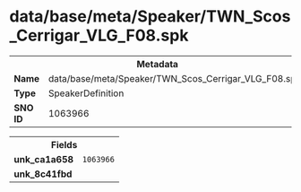<h1>data/base/meta/Speaker/TWN_Scos_Cerrigar_VLG_F08.spk</h1><table><tr><th colspan="100%">Metadata</th></tr><tr><td><b>Name</b></td><td>data/base/meta/Speaker/TWN_Scos_Cerrigar_VLG_F08.spk</td></tr><tr><td><b>Type</b></td><td>SpeakerDefinition</td></tr><tr><td><b>SNO ID</b></td><td>1063966</td></tr></table>

<table><tr><th colspan="100%">Fields</th></tr><tr><td><b>unk_ca1a658</b></td><td><code>1063966</code></td></tr><tr><td><b>unk_8c41fbd</b></td><td></td></tr></table>

